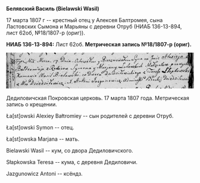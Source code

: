 **Белявский Василь (Bielawski Wasil)**

17 марта 1807 г -- крестный отец у Алексея Балтромея, сына Ластовских
Сымона и Марьяны с деревни Отруб (НИАБ 136-13-894, лист 62об, №18/1807-р
(ориг)).

**НИАБ 136-13-894:** Лист 62об. **Метрическая запись №18/1807-р
(ориг).**

![](./media/0673932b4433477af7f9e5d263796d99164377b7.png)

Дедиловичская Покровская церковь. 17 марта 1807 года. Метрическая запись
о крещении.

Ła\[st\]owski Alexiey Bałtromiey -- сын родителей с деревни Отруб.

Ła\[st\]owski Symon -- отец.

Ła\[st\]owska Marjana -- мать.

Bielawski Wasil -- кум, со двора Дедиловичского.

Słapkowska Teresa -- кума, с деревня Дедиловичи.

Jazgunowicz Antoni -- ксёндз.
